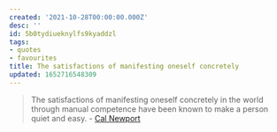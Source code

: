 ```yaml
---
created: '2021-10-28T00:00:00.000Z'
desc: ''
id: 5b0tydiueknylfs9kyaddzl
tags:
- quotes
- favourites
title: The satisfactions of manifesting oneself concretely
updated: 1652716548309
---
```

   
> The satisfactions of manifesting oneself concretely in the world through manual competence have been known to make a person quiet and easy. - [Cal Newport](/not_created.md)
